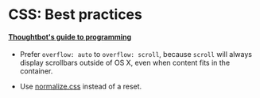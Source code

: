 # CSS: Best practices

#### [Thoughtbot's guide to programming](https://github.com/thoughtbot/guides)

* Prefer `overflow: auto` to `overflow: scroll`, because `scroll` will always display scrollbars outside of OS X, even when content fits in the container.

* Use [normalize.css](http://necolas.github.io/normalize.css/) instead of a reset.
